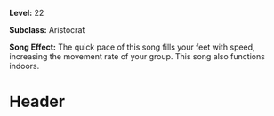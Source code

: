 <!-- TITLE: Song: Rhythm Of Speed -->
<!-- SUBTITLE:  -->

**Level:** 22

**Subclass:** Aristocrat

**Song Effect:** The quick pace of this song fills your feet with speed, increasing the movement rate of your group.  This song also functions indoors.

# Header